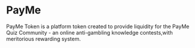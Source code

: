 # PayMe
PayMe Token is a platform token created to provide liquidity for the PayMe Quiz Community - an online anti-gambling knowledge contests,with meritorious rewarding system.
